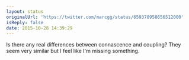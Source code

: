 ```yaml
---
layout: status
originalUrl: 'https://twitter.com/marcgg/status/659378958656512000'
isReply: false
date: 2015-10-28 14:39:29
---
```


Is there any real differences between connascence and coupling? They seem very similar but I feel like I'm missing something.

